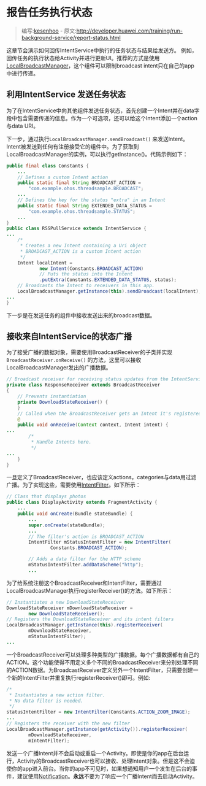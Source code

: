 # 报告任务执行状态

> 编写:[kesenhoo](https://github.com/kesenhoo) - 原文:<http://developer.huawei.com/training/run-background-service/report-status.html>

这章节会演示如何回传IntentService中执行的任务状态与结果给发送方。 例如，回传任务的执行状态给Activity并进行更新UI。推荐的方式是使用[LocalBroadcastManager](http://developer.huawei.com/reference/ohos/support/v4/content/LocalBroadcastManager.html)，这个组件可以限制broadcast intent只在自己的app中进行传递。

## 利用IntentService 发送任务状态

为了在IntentService中向其他组件发送任务状态，首先创建一个Intent并在data字段中包含需要传递的信息。作为一个可选项，还可以给这个Intent添加一个action与data URI。

下一步，通过执行`LocalBroadcastManager.sendBroadcast()` 来发送Intent。Intent被发送到任何有注册接受它的组件中。为了获取到LocalBroadcastManager的实例，可以执行getInstance()。代码示例如下：

```java
public final class Constants {
    ...
    // Defines a custom Intent action
    public static final String BROADCAST_ACTION =
        "com.example.ohos.threadsample.BROADCAST";
    ...
    // Defines the key for the status "extra" in an Intent
    public static final String EXTENDED_DATA_STATUS =
        "com.example.ohos.threadsample.STATUS";
    ...
}
public class RSSPullService extends IntentService {
...
    /*
     * Creates a new Intent containing a Uri object
     * BROADCAST_ACTION is a custom Intent action
     */
    Intent localIntent =
            new Intent(Constants.BROADCAST_ACTION)
            // Puts the status into the Intent
            .putExtra(Constants.EXTENDED_DATA_STATUS, status);
    // Broadcasts the Intent to receivers in this app.
    LocalBroadcastManager.getInstance(this).sendBroadcast(localIntent);
...
}
```

<!-- More -->

下一步是在发送任务的组件中接收发送出来的broadcast数据。

## 接收来自IntentService的状态广播

为了接受广播的数据对象，需要使用BroadcastReceiver的子类并实现`BroadcastReceiver.onReceive()` 的方法，这里可以接收LocalBroadcastManager发出的广播数据。

```java
// Broadcast receiver for receiving status updates from the IntentService
private class ResponseReceiver extends BroadcastReceiver
{
    // Prevents instantiation
    private DownloadStateReceiver() {
    }
    // Called when the BroadcastReceiver gets an Intent it's registered to receive
    @
    public void onReceive(Context context, Intent intent) {
...
        /*
         * Handle Intents here.
         */
...
    }
}
```

一旦定义了BroadcastReceiver，也应该定义actions，categories与data用过滤广播。为了实现这些，需要使用[IntentFilter](http://developer.huawei.com/reference/ohos/content/IntentFilter.html)。如下所示：

```java
// Class that displays photos
public class DisplayActivity extends FragmentActivity {
    ...
    public void onCreate(Bundle stateBundle) {
        ...
        super.onCreate(stateBundle);
        ...
        // The filter's action is BROADCAST_ACTION
        IntentFilter mStatusIntentFilter = new IntentFilter(
                Constants.BROADCAST_ACTION);

        // Adds a data filter for the HTTP scheme
        mStatusIntentFilter.addDataScheme("http");
        ...
```

为了给系统注册这个BroadcastReceiver和IntentFilter，需要通过LocalBroadcastManager执行registerReceiver()的方法。如下所示：

```java
// Instantiates a new DownloadStateReceiver
DownloadStateReceiver mDownloadStateReceiver =
        new DownloadStateReceiver();
// Registers the DownloadStateReceiver and its intent filters
LocalBroadcastManager.getInstance(this).registerReceiver(
        mDownloadStateReceiver,
        mStatusIntentFilter);
...
```

一个BroadcastReceiver可以处理多种类型的广播数据。每个广播数据都有自己的ACTION。这个功能使得不用定义多个不同的BroadcastReceiver来分别处理不同的ACTION数据。为BroadcastReceiver定义另外一个IntentFilter，只需要创建一个新的IntentFilter并重复执行registerReceiver()即可。例如:

```java
/*
 * Instantiates a new action filter.
 * No data filter is needed.
 */
statusIntentFilter = new IntentFilter(Constants.ACTION_ZOOM_IMAGE);
...
// Registers the receiver with the new filter
LocalBroadcastManager.getInstance(getActivity()).registerReceiver(
        mDownloadStateReceiver,
        mIntentFilter);
```

发送一个广播Intent并不会启动或重启一个Activity。即使是你的app在后台运行，Activity的BroadcastReceiver也可以接收、处理Intent对象。但是这不会迫使你的app进入前台。当你的app不可见时，如果想通知用户一个发生在后台的事件，建议使用[Notification](http://developer.huawei.com/reference/ohos/app/Notification.html)。**永远**不要为了响应一个广播Intent而去启动Activity。
